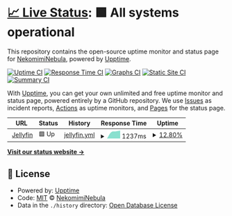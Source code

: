 # [📈 Live Status](https://demo.upptime.js.org): <!--live status--> **🟩 All systems operational**

This repository contains the open-source uptime monitor and status page for [NekomimiNebula](https://demo.upptime.js.org), powered by [Upptime](https://github.com/upptime/upptime).

[![Uptime CI](https://github.com/NekomimiNebula/upptime/workflows/Uptime%20CI/badge.svg)](https://github.com/NekomimiNebula/upptime/actions?query=workflow%3A%22Uptime+CI%22)
[![Response Time CI](https://github.com/NekomimiNebula/upptime/workflows/Response%20Time%20CI/badge.svg)](https://github.com/NekomimiNebula/upptime/actions?query=workflow%3A%22Response+Time+CI%22)
[![Graphs CI](https://github.com/NekomimiNebula/upptime/workflows/Graphs%20CI/badge.svg)](https://github.com/NekomimiNebula/upptime/actions?query=workflow%3A%22Graphs+CI%22)
[![Static Site CI](https://github.com/NekomimiNebula/upptime/workflows/Static%20Site%20CI/badge.svg)](https://github.com/NekomimiNebula/upptime/actions?query=workflow%3A%22Static+Site+CI%22)
[![Summary CI](https://github.com/NekomimiNebula/upptime/workflows/Summary%20CI/badge.svg)](https://github.com/NekomimiNebula/upptime/actions?query=workflow%3A%22Summary+CI%22)

With [Upptime](https://upptime.js.org), you can get your own unlimited and free uptime monitor and status page, powered entirely by a GitHub repository. We use [Issues](https://github.com/NekomimiNebula/upptime/issues) as incident reports, [Actions](https://github.com/NekomimiNebula/upptime/actions) as uptime monitors, and [Pages](https://demo.upptime.js.org) for the status page.

<!--start: status pages-->
<!-- This summary is generated by Upptime (https://github.com/upptime/upptime) -->
<!-- Do not edit this manually, your changes will be overwritten -->
<!-- prettier-ignore -->
| URL | Status | History | Response Time | Uptime |
| --- | ------ | ------- | ------------- | ------ |
| <img alt="" src="https://icons.duckduckgo.com/ip3/jellyfin.catgirls.cyou.ico" height="13"> [Jellyfin](https://jellyfin.catgirls.cyou) | 🟩 Up | [jellyfin.yml](https://github.com/NekomimiNebula/upptime/commits/HEAD/history/jellyfin.yml) | <details><summary><img alt="Response time graph" src="./graphs/jellyfin/response-time-week.png" height="20"> 1237ms</summary><br><a href="https://NekomimiNebula.github.io/upptime/history/jellyfin"><img alt="Response time 1578" src="https://img.shields.io/endpoint?url=https%3A%2F%2Fraw.githubusercontent.com%2FNekomimiNebula%2Fupptime%2FHEAD%2Fapi%2Fjellyfin%2Fresponse-time.json"></a><br><a href="https://NekomimiNebula.github.io/upptime/history/jellyfin"><img alt="24-hour response time 1047" src="https://img.shields.io/endpoint?url=https%3A%2F%2Fraw.githubusercontent.com%2FNekomimiNebula%2Fupptime%2FHEAD%2Fapi%2Fjellyfin%2Fresponse-time-day.json"></a><br><a href="https://NekomimiNebula.github.io/upptime/history/jellyfin"><img alt="7-day response time 1237" src="https://img.shields.io/endpoint?url=https%3A%2F%2Fraw.githubusercontent.com%2FNekomimiNebula%2Fupptime%2FHEAD%2Fapi%2Fjellyfin%2Fresponse-time-week.json"></a><br><a href="https://NekomimiNebula.github.io/upptime/history/jellyfin"><img alt="30-day response time 1819" src="https://img.shields.io/endpoint?url=https%3A%2F%2Fraw.githubusercontent.com%2FNekomimiNebula%2Fupptime%2FHEAD%2Fapi%2Fjellyfin%2Fresponse-time-month.json"></a><br><a href="https://NekomimiNebula.github.io/upptime/history/jellyfin"><img alt="1-year response time 1578" src="https://img.shields.io/endpoint?url=https%3A%2F%2Fraw.githubusercontent.com%2FNekomimiNebula%2Fupptime%2FHEAD%2Fapi%2Fjellyfin%2Fresponse-time-year.json"></a></details> | <details><summary><a href="https://NekomimiNebula.github.io/upptime/history/jellyfin">12.80%</a></summary><a href="https://NekomimiNebula.github.io/upptime/history/jellyfin"><img alt="All-time uptime 64.26%" src="https://img.shields.io/endpoint?url=https%3A%2F%2Fraw.githubusercontent.com%2FNekomimiNebula%2Fupptime%2FHEAD%2Fapi%2Fjellyfin%2Fuptime.json"></a><br><a href="https://NekomimiNebula.github.io/upptime/history/jellyfin"><img alt="24-hour uptime 0.00%" src="https://img.shields.io/endpoint?url=https%3A%2F%2Fraw.githubusercontent.com%2FNekomimiNebula%2Fupptime%2FHEAD%2Fapi%2Fjellyfin%2Fuptime-day.json"></a><br><a href="https://NekomimiNebula.github.io/upptime/history/jellyfin"><img alt="7-day uptime 12.80%" src="https://img.shields.io/endpoint?url=https%3A%2F%2Fraw.githubusercontent.com%2FNekomimiNebula%2Fupptime%2FHEAD%2Fapi%2Fjellyfin%2Fuptime-week.json"></a><br><a href="https://NekomimiNebula.github.io/upptime/history/jellyfin"><img alt="30-day uptime 59.02%" src="https://img.shields.io/endpoint?url=https%3A%2F%2Fraw.githubusercontent.com%2FNekomimiNebula%2Fupptime%2FHEAD%2Fapi%2Fjellyfin%2Fuptime-month.json"></a><br><a href="https://NekomimiNebula.github.io/upptime/history/jellyfin"><img alt="1-year uptime 64.26%" src="https://img.shields.io/endpoint?url=https%3A%2F%2Fraw.githubusercontent.com%2FNekomimiNebula%2Fupptime%2FHEAD%2Fapi%2Fjellyfin%2Fuptime-year.json"></a></details>

<!--end: status pages-->

[**Visit our status website →**](https://nekomiminebula.github.io/upptime/)

## 📄 License

- Powered by: [Upptime](https://github.com/upptime/upptime)
- Code: [MIT](./LICENSE) © [NekomimiNebula](https://nekomiminebula.github.io/upptime/)
- Data in the `./history` directory: [Open Database License](https://opendatacommons.org/licenses/odbl/1-0/)
